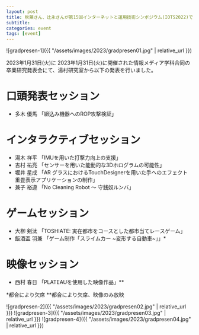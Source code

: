 ```yaml
---
layout: post
title: 秋葉さん、辻永さんが第15回インターネットと運用技術シンポジウム(IOTS2022)で発表し学生奨励賞を受賞
subtitle: 
categories: event
tags: [event]
---
```

![gradpresen-1]({{ "/assets/images/2023/gradpresen01.jpg" | relative_url }})

2023年1月31日(火)に
2023年1月31日(火)に開催された情報メディア学科合同の卒業研究発表会にて、湯村研究室から以下の発表を行いました。

# 口頭発表セッション
- 多木 優馬 「組込み機器へのROP攻撃検証」

# インタラクティブセッション
- 湯木 祥平 「IMUを用いた打撃力向上の支援」
- 吉村 祐亮 「センサーを用いた能動的な3Dホログラムの可能性」
- 堀井 星成 「AR グラスにおけるTouchDesignerを用いた手へのエフェクト重畳表示アプリケーションの制作」
- 兼子 裕遵 「No Cleaning Robot 〜 守銭奴ルンバ」

# ゲームセッション
- 大栁 剣汰 「TOSHIATE: 実在都市をコースとした都市当てレースゲーム」
- 飯酒盃 羽兼 「ゲーム制作「スライムカー ~変形する自動車~」」*

# 映像セッション
- 西村 春日 「PLATEAUを使用した映像作品」**

*都合により欠席
**都合により欠席、映像のみ放映


![gradpresen-2]({{ "/assets/images/2023/gradpresen02.jpg" | relative_url }})
![gradpresen-3]({{ "/assets/images/2023/gradpresen03.jpg" | relative_url }})
![gradpresen-4]({{ "/assets/images/2023/gradpresen04.jpg" | relative_url }})
